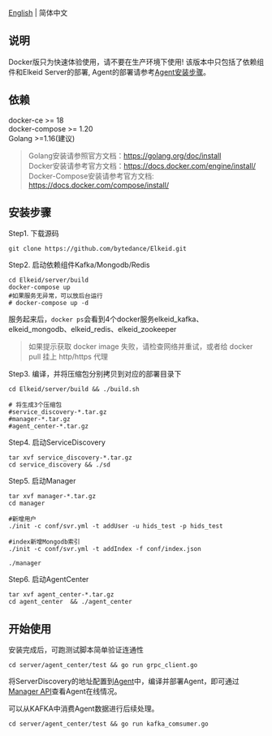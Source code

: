 [English](docker-install.md) | 简体中文

##  说明
Docker版只为快速体验使用，请不要在生产环境下使用!
该版本中只包括了依赖组件和Elkeid Server的部署, Agent的部署请参考[Agent安装步骤](../../agent/README-zh_CN.md)。

##  依赖
docker-ce >= 18  
docker-compose >= 1.20  
Golang >=1.16(建议)
> Golang安装请参照官方文档：https://golang.org/doc/install  
> Docker安装请参考官方文档：https://docs.docker.com/engine/install/  
> Docker-Compose安装请参考官方文档: https://docs.docker.com/compose/install/

##  安装步骤
Step1. 下载源码
```
git clone https://github.com/bytedance/Elkeid.git
```
Step2. 启动依赖组件Kafka/Mongodb/Redis
```
cd Elkeid/server/build
docker-compose up
#如果服务无异常，可以放后台运行
# docker-compose up -d
```
服务起来后，`docker ps`会看到4个docker服务elkeid_kafka、elkeid_mongodb、elkeid_redis、elkeid_zookeeper  
> 如果提示获取 docker image 失败，请检查网络并重试，或者给 docker pull 挂上 http/https 代理

Step3. 编译，并将压缩包分别拷贝到对应的部署目录下
```
cd Elkeid/server/build && ./build.sh 

# 将生成3个压缩包
#service_discovery-*.tar.gz
#manager-*.tar.gz
#agent_center-*.tar.gz
```
Step4. 启动ServiceDiscovery
```
tar xvf service_discovery-*.tar.gz
cd service_discovery && ./sd
```
Step5. 启动Manager
```
tar xvf manager-*.tar.gz
cd manager 

#新增用户
./init -c conf/svr.yml -t addUser -u hids_test -p hids_test

#index新增Mongodb索引
./init -c conf/svr.yml -t addIndex -f conf/index.json

./manager
```
Step6. 启动AgentCenter
```
tar xvf agent_center-*.tar.gz
cd agent_center  && ./agent_center
```
## 开始使用
安装完成后，可跑测试脚本简单验证连通性
```
cd server/agent_center/test && go run grpc_client.go
```
将ServerDiscovery的地址配置到[Agent](../../agent/README-zh_CN.md)中，编译并部署Agent，即可通过[Manager API](../README-zh_CN.md)查看Agent在线情况。

可以从KAFKA中消费Agent数据进行后续处理。
```
cd server/agent_center/test && go run kafka_comsumer.go
```
